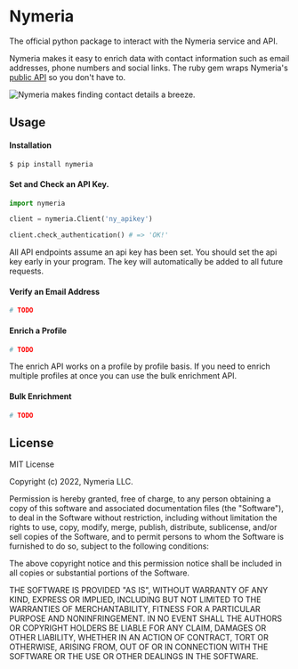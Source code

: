 # Nymeria

The official python package to interact with the Nymeria service and API.

Nymeria makes it easy to enrich data with contact information such as email
addresses, phone numbers and social links. The ruby gem wraps Nymeria's [public
API](https://www.nymeria.io/developers) so you don't have to.

![Nymeria makes finding contact details a breeze.](https://www.nymeria.io/assets/images/marquee.png)

## Usage

#### Installation

```bash
$ pip install nymeria
```

#### Set and Check an API Key.

```python
import nymeria

client = nymeria.Client('ny_apikey')

client.check_authentication() # => 'OK!'
```

All API endpoints assume an api key has been set. You should set the api key
early in your program. The key will automatically be added to all future
requests.

#### Verify an Email Address

```python
# TODO
```

#### Enrich a Profile

```python
# TODO
```

The enrich API works on a profile by profile basis. If you need to enrich
multiple profiles at once you can use the bulk enrichment API.

#### Bulk Enrichment

```python
# TODO
```

## License

MIT License

Copyright (c) 2022, Nymeria LLC.

Permission is hereby granted, free of charge, to any person obtaining a copy
of this software and associated documentation files (the "Software"), to deal
in the Software without restriction, including without limitation the rights
to use, copy, modify, merge, publish, distribute, sublicense, and/or sell
copies of the Software, and to permit persons to whom the Software is
furnished to do so, subject to the following conditions:

The above copyright notice and this permission notice shall be included in all
copies or substantial portions of the Software.

THE SOFTWARE IS PROVIDED "AS IS", WITHOUT WARRANTY OF ANY KIND, EXPRESS OR
IMPLIED, INCLUDING BUT NOT LIMITED TO THE WARRANTIES OF MERCHANTABILITY,
FITNESS FOR A PARTICULAR PURPOSE AND NONINFRINGEMENT. IN NO EVENT SHALL THE
AUTHORS OR COPYRIGHT HOLDERS BE LIABLE FOR ANY CLAIM, DAMAGES OR OTHER
LIABILITY, WHETHER IN AN ACTION OF CONTRACT, TORT OR OTHERWISE, ARISING FROM,
OUT OF OR IN CONNECTION WITH THE SOFTWARE OR THE USE OR OTHER DEALINGS IN THE
SOFTWARE.
